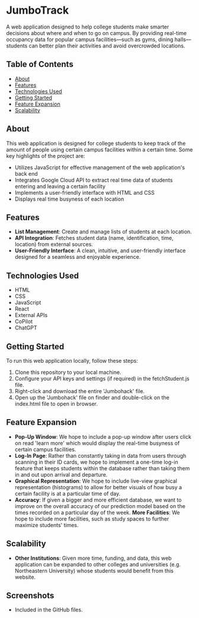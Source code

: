 # JumboTrack

A web application designed to help college students make smarter decisions about where and when to go on campus. By providing real-time occupancy data for popular campus facilities—such as gyms, dining halls—students can better plan their activities and avoid overcrowded locations.


## Table of Contents

- [About](#about)
- [Features](#features)
- [Technologies Used](#technologies-used)
- [Getting Started](#getting-started)
- [Feature Expansion](#feature-expansion)
- [Scalability](#feature-expansion)


## About

This web application is designed for college students to keep track of the amount of people using certain campus facilities within a
certain time. Some key highlights of the project are: 

- Utilizes JavaScript for effective management of the web application's back end
- Integrates Google Cloud API to extract real time data of students entering and leaving a certain facility
- Implements a user-friendly interface with HTML and CSS
- Displays real time busyness of each location


## Features

- **List Management**: Create and manage lists of students at each location.
- **API Integration**: Fetches student data (name, identification, time, location) from external sources.
- **User-Friendly Interface**: A clean, intuitive, and user-friendly interface designed for a seamless and enjoyable experience.


## Technologies Used

- HTML
- CSS
- JavaScript
- React
- External APIs
- CoPilot
- ChatGPT


## Getting Started

To run this web application locally, follow these steps:

1. Clone this repository to your local machine.
2. Configure your API keys and settings (if required) in the fetchStudent.js file.
3. Right-click and download the entire 'Jumbohack' file.
4. Open up the 'Jumbohack' file on finder and double-click on the index.html file to open in browser.


## Feature Expansion
- **Pop-Up Window**: We hope to include a pop-up window after users click on read 'learn more' which
would display the real-time busyness of certain campus facilities. 
- **Log-In Page**: Rather than constantly taking in data from users through scanning in their ID cards,
we hope to implement a one-time log-in feature that keeps students within the database rather than taking them
in and out upon arrival and departure.
- **Graphical Representation**: We hope to include live-view graphical representation (histograms) to allow
for better visuals of how busy a certain facility is at a particular time of day. 
- **Accuracy**: If given a bigger and more efficient database, we want to improve on the overall accuracy of our
prediction model based on the times recorded on a particular day of the week. 
**More Facilities**: We hope to include more facilities, such as study spaces to further maximize students' times.


## Scalability
- **Other Institutions**: Given more time, funding, and data, this web application can be expanded to other
colleges and universities (e.g. Northeastern University) whose students would benefit from this website.


## Screenshots
- Included in the GitHub files.

